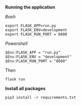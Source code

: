 **Running the application**

*Bash*
```
export FLASK_APP=run.py
export FLASK_ENV=development
export FLASK_RUN_PORT = 8080
```
*Powershell*
```
$Env:FLASK_APP = "run.py"
$Env:FLASK_ENV = "development"
$Env:FLASK_RUN_PORT = "8080"
```
Then
```
flask run
```

**Install all packages**
```
pip3 install -r requirements.txt
```
